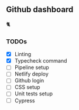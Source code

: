 ## Github dashboard

🐈

### TODOs

- [x] Linting
- [x] Typecheck command
- [ ] Pipeline setup
- [ ] Netlify deploy
- [ ] Github login
- [ ] CSS setup
- [ ] Unit tests setup
- [ ] Cypress
